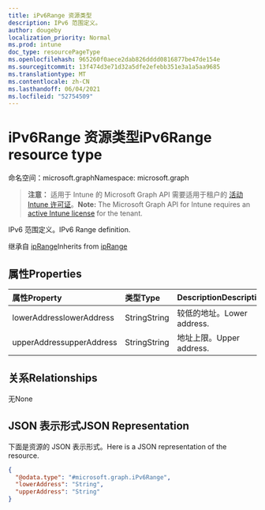 ```yaml
---
title: iPv6Range 资源类型
description: IPv6 范围定义。
author: dougeby
localization_priority: Normal
ms.prod: intune
doc_type: resourcePageType
ms.openlocfilehash: 965260f0aece2dab826dddd0816877be47de154e
ms.sourcegitcommit: 13f474d3e71d32a5dfe2efebb351e3a1a5aa9685
ms.translationtype: MT
ms.contentlocale: zh-CN
ms.lasthandoff: 06/04/2021
ms.locfileid: "52754509"
---
```

# <a name="ipv6range-resource-type"></a><span data-ttu-id="2a89e-103">iPv6Range 资源类型</span><span class="sxs-lookup"><span data-stu-id="2a89e-103">iPv6Range resource type</span></span>

<span data-ttu-id="2a89e-104">命名空间：microsoft.graph</span><span class="sxs-lookup"><span data-stu-id="2a89e-104">Namespace: microsoft.graph</span></span>

> <span data-ttu-id="2a89e-105">**注意：** 适用于 Intune 的 Microsoft Graph API 需要适用于租户的 [活动 Intune 许可证](https://go.microsoft.com/fwlink/?linkid=839381)。</span><span class="sxs-lookup"><span data-stu-id="2a89e-105">**Note:** The Microsoft Graph API for Intune requires an [active Intune license](https://go.microsoft.com/fwlink/?linkid=839381) for the tenant.</span></span>

<span data-ttu-id="2a89e-106">IPv6 范围定义。</span><span class="sxs-lookup"><span data-stu-id="2a89e-106">IPv6 Range definition.</span></span>


<span data-ttu-id="2a89e-107">继承自 [ipRange](../resources/intune-mam-iprange.md)</span><span class="sxs-lookup"><span data-stu-id="2a89e-107">Inherits from [ipRange](../resources/intune-mam-iprange.md)</span></span>

## <a name="properties"></a><span data-ttu-id="2a89e-108">属性</span><span class="sxs-lookup"><span data-stu-id="2a89e-108">Properties</span></span>
|<span data-ttu-id="2a89e-109">属性</span><span class="sxs-lookup"><span data-stu-id="2a89e-109">Property</span></span>|<span data-ttu-id="2a89e-110">类型</span><span class="sxs-lookup"><span data-stu-id="2a89e-110">Type</span></span>|<span data-ttu-id="2a89e-111">Description</span><span class="sxs-lookup"><span data-stu-id="2a89e-111">Description</span></span>|
|:---|:---|:---|
|<span data-ttu-id="2a89e-112">lowerAddress</span><span class="sxs-lookup"><span data-stu-id="2a89e-112">lowerAddress</span></span>|<span data-ttu-id="2a89e-113">String</span><span class="sxs-lookup"><span data-stu-id="2a89e-113">String</span></span>|<span data-ttu-id="2a89e-114">较低的地址。</span><span class="sxs-lookup"><span data-stu-id="2a89e-114">Lower address.</span></span>|
|<span data-ttu-id="2a89e-115">upperAddress</span><span class="sxs-lookup"><span data-stu-id="2a89e-115">upperAddress</span></span>|<span data-ttu-id="2a89e-116">String</span><span class="sxs-lookup"><span data-stu-id="2a89e-116">String</span></span>|<span data-ttu-id="2a89e-117">地址上限。</span><span class="sxs-lookup"><span data-stu-id="2a89e-117">Upper address.</span></span>|

## <a name="relationships"></a><span data-ttu-id="2a89e-118">关系</span><span class="sxs-lookup"><span data-stu-id="2a89e-118">Relationships</span></span>
<span data-ttu-id="2a89e-119">无</span><span class="sxs-lookup"><span data-stu-id="2a89e-119">None</span></span>

## <a name="json-representation"></a><span data-ttu-id="2a89e-120">JSON 表示形式</span><span class="sxs-lookup"><span data-stu-id="2a89e-120">JSON Representation</span></span>
<span data-ttu-id="2a89e-121">下面是资源的 JSON 表示形式。</span><span class="sxs-lookup"><span data-stu-id="2a89e-121">Here is a JSON representation of the resource.</span></span>
<!-- {
  "blockType": "resource",
  "@odata.type": "microsoft.graph.iPv6Range"
}
-->
``` json
{
  "@odata.type": "#microsoft.graph.iPv6Range",
  "lowerAddress": "String",
  "upperAddress": "String"
}
```




